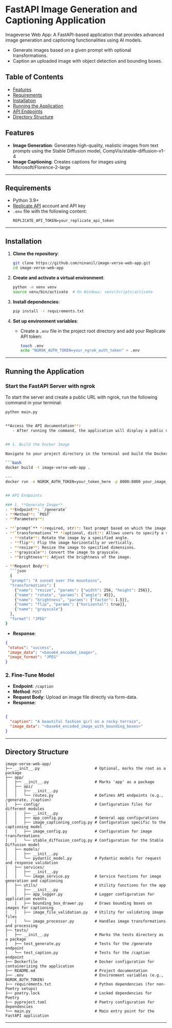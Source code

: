 # FastAPI Image Generation and Captioning Application

 Imageverse Web App: A FastAPI-based application that provides advanced image generation and captioning functionalities using AI models.
* Generate images based on a given prompt with optional transformations.
* Caption an uploaded image with object detection and bounding boxes.

## Table of Contents

- [Features](#features)
- [Requirements](#requirements)
- [Installation](#installation)
- [Running the Application](#running-the-application)
- [API Endpoints](#api-endpoints)
- [Directory Structure](#directory-structure)

## Features
- **Image Generation**: Generates high-quality, realistic images from text prompts using the Stable Diffusion model, CompVis/stable-diffusion-v1-4 
- **Image Captioning**: Creates captions for images using Microsoft/Florence-2-large

---

## Requirements

- Python 3.9+
- [Replicate API](https://replicate.com/) account and API key
- `.env` file with the following content:
  ```
  REPLICATE_API_TOKEN=your_replicate_api_token
  ```

---

## Installation

1. **Clone the repository**:
   ```bash
   git clone https://github.com/ninanil/image-verse-web-app.git
   cd image-verse-web-app
   ```

2. **Create and activate a virtual environment**:
   ```bash
   python -m venv venv
   source venv/bin/activate  # On Windows: venv\Scripts\activate
   ```

3. **Install dependencies**:
   ```bash
   pip install -r requirements.txt
   ```

4. **Set up environment variables**:
   - Create a `.env` file in the project root directory and add your Replicate API token:
     ```bash
     touch .env
     echo "NGROK_AUTH_TOKEN=your_ngrok_auth_token" > .env
     ```

---

## Running the Application

### Start the FastAPI Server with ngrok

To start the server and create a public URL with ngrok, run the following command in your terminal:

```bash
python main.py


**Access the API documentation**:
   - After running the command, the application will display a public ngrok URL in the logs.


## 1. Build the Docker Image

Navigate to your project directory in the terminal and build the Docker image with the following command:

```bash
docker build -t image-verse-web-app .

---
docker run -e NGROK_AUTH_TOKEN=your_token_here -p 8000:8000 your_image_name


## API Endpoints

### 1. **Generate Image**
- **Endpoint**: `/generate`
- **Method**: `POST`
- **Parameters**:

- **`prompt`** *(required, str)*: Text prompt based on which the image is generated.
- **`transformations`** *(optional, dict)*: Allows users to specify a series of transformations to apply to the generated image. Available transformations:
  - **rotate**: Rotate the image by a specified angle.
  - **flip**: Flip the image horizontally or vertically.
  - **resize**: Resize the image to specified dimensions.
  - **grayscale**: Convert the image to grayscale.
  - **brightness**: Adjust the brightness of the image.

- **Request Body**:
  ```json
  {
  "prompt": "A sunset over the mountains",
  "transformations": [
    {"name": "resize", "params": {"width": 256, "height": 256}},
    {"name": "rotate", "params": {"angle": 45}},
    {"name": "brightness", "params": {"factor": 1.5}},
    {"name": "flip", "params": {"horizontal": true}},
    {"name": "grayscale"}
  ],
  "format": "JPEG"
}

  ```
- **Response**:
 ```json
 {
  "status": "success",
  "image_data": "<base64_encoded_image>",
  "image_format": "JPEG"
}

  ```

### 2. **Fine-Tune Model**
- **Endpoint**: `/caption`
- **Method**: `POST`
- **Request Body**:
 Upload an image file directly via form-data.
- **Response**: 
```json
 
{
  "caption": "A beautiful fashion girl on a rocky terrain",
  "image_data": "<base64_encoded_image_with_bounding_boxes>"
}

  ```
---

## Directory Structure

```plaintext
image-verse-web-app/
├── __init__.py                        # Optional, marks the root as a package
├── app/
│   ├── __init__.py                    # Marks 'app' as a package
│   ├── api/
│   │   ├── __init__.py
│   │   └── routes.py                  # Defines API endpoints (e.g., /generate, /caption)
│   ├── config/                        # Configuration files for different modules
│   │   ├── __init__.py
│   │   ├── app_config.py              # General app configurations
│   │   ├── image_captioning_config.py # Configuration specific to the captioning model
│   │   ├── image_config.py            # Configuration for image transformations
│   │   └── stable_diffusion_config.py # Configuration for the Stable Diffusion model
│   ├── models/
│   │   ├── __init__.py
│   │   └── pydantic_model.py          # Pydantic models for request and response validation
│   ├── services/
│   │   ├── __init__.py
│   │   └── image_service.py           # Service functions for image generation and captioning
│   ├── utils/                         # Utility functions for the app
│   │   ├── __init__.py
│   │   ├── app_logger.py              # Logger configuration for application events
│   │   ├── bounding_box_drawer.py     # Draws bounding boxes on images for captioning
│   │   ├── image_file_validation.py   # Utility for validating image files
│   │   └── image_processor.py         # Handles image transformations and processing
├── tests/
│   ├── __init__.py                    # Marks the tests directory as a package
│   ├── test_generate.py               # Tests for the /generate endpoint
│   └── test_caption.py                # Tests for the /caption endpoint
├── Dockerfile                         # Docker configuration for containerizing the application
├── README.md                          # Project documentation
├── .env                               # Environment variables (e.g., NGROK_AUTH_TOKEN)
├── requirements.txt                   # Python dependencies (for non-Poetry setups)
├── poetry.lock                        # Locked dependencies for Poetry
├── pyproject.toml                     # Poetry configuration for dependencies
└── main.py                            # Main entry point for the FastAPI application

```

---



